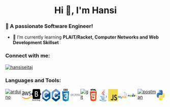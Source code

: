 <h1 align="center">Hi 👋, I'm Hansi</h1>
<h3 align="left"> 👀 A passionate Software Engineer!</h3>

- 🌱 I’m currently learning **PLAIT/Racket, Computer Networks and Web Development Skillset**

<h3 align="left">Connect with me:</h3>
<p align="left">
<a href="https://linkedin.com/in/hansiseitaj" target="blank"><img align="center" src="https://raw.githubusercontent.com/rahuldkjain/github-profile-readme-generator/master/src/images/icons/Social/linked-in-alt.svg" alt="hansiseitaj" height="30" width="40" /></a>
</p>

<h3>Languages and Tools:</h3>
                    <p>
                    <div style="display: flex; justify-content: left;">
                        <a href="https://www.arduino.cc/" target="_blank" rel="noreferrer">
                        <img src="https://cdn.worldvectorlogo.com/logos/arduino-1.svg" alt="arduino" width="40" height="40">
                        </a>
                        <a href="https://aws.amazon.com" target="_blank" rel="noreferrer">
                        <img src="https://raw.githubusercontent.com/devicons/devicon/master/icons/amazonwebservices/amazonwebservices-original-wordmark.svg" alt="aws" width="40" height="40">
                        </a>
                        <a href="https://getbootstrap.com" target="_blank" rel="noreferrer">
                        <img src="https://raw.githubusercontent.com/devicons/devicon/master/icons/bootstrap/bootstrap-plain-wordmark.svg" alt="bootstrap" width="40" height="40">
                        </a>
                        <a href="https://www.cprogramming.com/" target="_blank" rel="noreferrer">
                        <img src="https://raw.githubusercontent.com/devicons/devicon/master/icons/c/c-original.svg" alt="c" width="40" height="40">
                        </a>
                        <a href="https://www.w3schools.com/cpp/" target="_blank" rel="noreferrer">
                        <img src="https://raw.githubusercontent.com/devicons/devicon/master/icons/cplusplus/cplusplus-original.svg" alt="cplusplus" width="40" height="40">
                        </a>
                        <a href="https://www.w3schools.com/css/" target="_blank" rel="noreferrer">
                        <img src="https://raw.githubusercontent.com/devicons/devicon/master/icons/css3/css3-original-wordmark.svg" alt="css3" width="40" height="40">
                        </a>
                        <a href="https://expressjs.com" target="_blank" rel="noreferrer">
                        <img src="https://raw.githubusercontent.com/devicons/devicon/master/icons/express/express-original-wordmark.svg" alt="express" width="40" height="40">
                        </a>
                        <a href="https://git-scm.com/" target="_blank" rel="noreferrer">
                        <img src="https://www.vectorlogo.zone/logos/git-scm/git-scm-icon.svg" alt="git" width="40" height="40">
                        </a>
                        <a href="https://www.w3.org/html/" target="_blank" rel="noreferrer">
                        <img src="https://raw.githubusercontent.com/devicons/devicon/master/icons/html5/html5-original-wordmark.svg" alt="html5" width="40" height="40">
                        </a>
                        <a href="https://www.java.com" target="_blank" rel="noreferrer">
                        <img src="https://raw.githubusercontent.com/devicons/devicon/master/icons/java/java-original.svg" alt="java" width="40" height="40">
                        </a>
                        <a href="https://developer.mozilla.org/en-US/docs/Web/JavaScript" target="_blank" rel="noreferrer">
                        <img src="https://raw.githubusercontent.com/devicons/devicon/master/icons/javascript/javascript-original.svg" alt="javascript" width="40" height="40">
                        </a>
                        <a href="https://www.mysql.com/" target="_blank" rel="noreferrer">
                            <img src="https://raw.githubusercontent.com/devicons/devicon/master/icons/mysql/mysql-original-wordmark.svg" alt="mysql" width="40" height="40"/>
                          </a>
                          <a href="https://nodejs.org" target="_blank" rel="noreferrer">
                            <img src="https://raw.githubusercontent.com/devicons/devicon/master/icons/nodejs/nodejs-original-wordmark.svg" alt="nodejs" width="40" height="40"/>
                          </a>
                          <a href="https://postman.com" target="_blank" rel="noreferrer">
                            <img src="https://www.vectorlogo.zone/logos/getpostman/getpostman-icon.svg" alt="postman" width="40" height="40"/>
                          </a>
                          <a href="https://www.python.org" target="_blank" rel="noreferrer">
                            <img src="https://raw.githubusercontent.com/devicons/devicon/master/icons/python/python-original.svg" alt="python" width="40" height="40"/>
                          </a>
                    </p>


<!---
hseitaj/hseitaj is a ✨ special ✨ repository because its `README.md` (this file) appears on your GitHub profile.
You can click the Preview link to take a look at your changes.
--->
